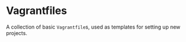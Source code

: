 # Vagrantfiles
A collection of basic `Vagrantfile`s, used as templates for setting up new projects.
